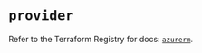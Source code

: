 # `provider`

Refer to the Terraform Registry for docs: [`azurerm`](https://registry.terraform.io/providers/hashicorp/azurerm/3.86.0/docs).
